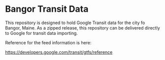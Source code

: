 Bangor Transit Data
===================

This repository is designed to hold Google Transit data for the city fo Bangor,
Maine. As a zipped release, this repository can be delivered directly to Google
for transit data importing.

Reference for the feed information is here:

https://developers.google.com/transit/gtfs/reference
